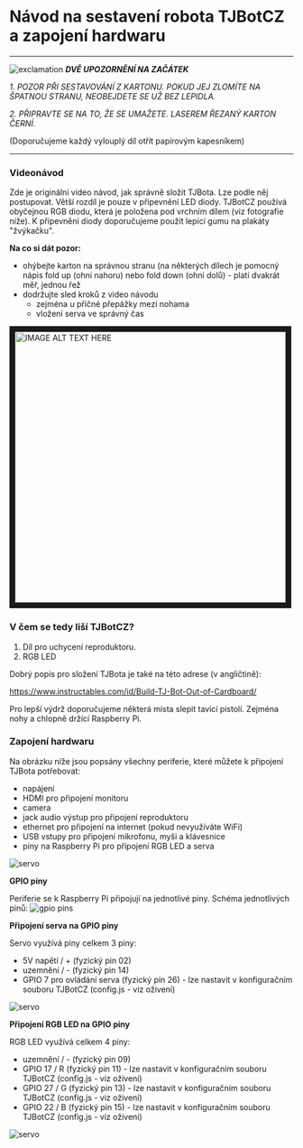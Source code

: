# Návod na sestavení robota TJBotCZ a zapojení hardwaru

---
![exclamation](https://raw.githubusercontent.com/tjbotcz/manuals/master/images/exclamation.png) _**DVĚ UPOZORNĚNÍ NA ZAČÁTEK**_ 

 _1. POZOR PŘI SESTAVOVÁNÍ Z KARTONU. POKUD JEJ ZLOMÍTE NA ŠPATNOU STRANU, NEOBEJDETE SE UŽ BEZ LEPIDLA._
 
 _2. PŘIPRAVTE SE NA TO, ŽE SE UMAŽETE. LASEREM ŘEZANÝ KARTON ČERNÍ._

(Doporučujeme každý vylouplý díl otřít papírovým kapesníkem)

---

### Videonávod
Zde je originální video návod, jak správně složit TJBota. Lze podle něj postupovat. Větší rozdíl je pouze v připevnění LED diody. TJBotCZ používá obyčejnou RGB diodu, která je položena pod vrchním dílem (viz fotografie níže). K připevnění diody doporučujeme použít lepící gumu na plakáty "žvýkačku". 

**Na co si dát pozor:**
* ohýbejte karton na správnou stranu (na některých dílech je pomocný nápis fold up (ohni nahoru) nebo fold down (ohni dolů) - platí dvakrát měř, jednou řež
* dodržujte sled kroků z video návodu
  * zejména u příčné přepážky mezi nohama
  * vložení serva ve správný čas


<a href="http://www.youtube.com/watch?feature=player_embedded&v=bLt3Cf2Ui3o" target="_blank"><img src="http://img.youtube.com/vi/bLt3Cf2Ui3o/0.jpg" alt="IMAGE ALT TEXT HERE" width="480" border="10" /></a>

### V čem se tedy liší TJBotCZ?

1. Díl pro uchycení reproduktoru.
2. RGB LED

Dobrý popis pro složení TJBota je také na této adrese (v angličtině):

https://www.instructables.com/id/Build-TJ-Bot-Out-of-Cardboard/

Pro lepší výdrž doporučujeme některá místa slepit tavící pistolí. Zejména nohy a chlopně držící Raspberry Pi.

### Zapojení hardwaru

Na obrázku níže jsou popsány všechny periferie, které můžete k připojení TJBota potřebovat:
* napájení
* HDMI pro připojení monitoru
* camera
* jack audio výstup pro připojení reproduktoru
* ethernet pro připojení na internet (pokud nevyužíváte WiFi)
* USB vstupy pro připojení mikrofonu, myši a klávesnice
* piny na Raspberry Pi pro připojení RGB LED a serva

![servo](https://raw.githubusercontent.com/tjbotcz/manuals/master/images/rpi-connect.jpg)


**GPIO piny**

Periferie se k Raspberry Pi připojují na jednotlivé piny. Schéma jednotlivých pinů:
![gpio pins](https://raw.githubusercontent.com/tjbotcz/manuals/master/images/rpi_pins.png)


**Připojení serva na GPIO piny**

Servo využívá piny celkem 3 piny:
* 5V napětí / + (fyzický pin 02)
* uzemnění / - (fyzický pin 14)
* GPIO 7 pro ovládání serva (fyzický pin 26) - lze nastavit v konfiguračním souboru TJBotCZ (config.js - viz oživení)


![servo](https://raw.githubusercontent.com/tjbotcz/manuals/master/images/hw-servo.jpg)


**Připojení RGB LED na GPIO piny**

RGB LED využívá celkem 4 piny:
* uzemnění / - (fyzický pin 09)
* GPIO 17 / R (fyzický pin 11) - lze nastavit v konfiguračním souboru TJBotCZ (config.js - viz oživení)
* GPIO 27 / G (fyzický pin 13) - lze nastavit v konfiguračním souboru TJBotCZ (config.js - viz oživení)
* GPIO 22 / B (fyzický pin 15) - lze nastavit v konfiguračním souboru TJBotCZ (config.js - viz oživení)

![servo](https://raw.githubusercontent.com/tjbotcz/manuals/master/images/hw-rgbled.jpg)

